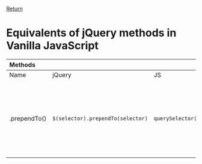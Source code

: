 <!-- markdownlint-disable MD041-->
[Return](../)

# Equivalents of jQuery methods in Vanilla JavaScript

| **Methods** |||||
|:--|:--|:--|:--|:--:|
| Name | jQuery | JS | Description | Link |
| .prependTo() | `$(selector).prependTo(selector)` | `querySelector(selector).prepend(querySelector(selector))` | **_Insert_** every element in the set of matched elements **_to the beginning of the target_**. | [More](?prependTo/) |
